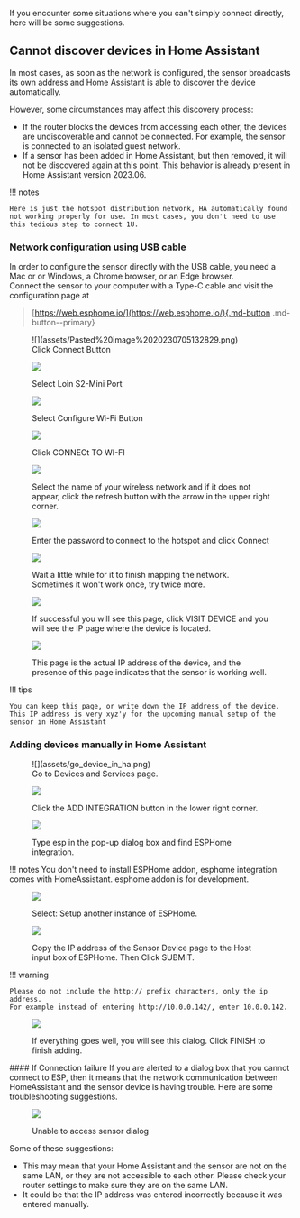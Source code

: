 If you encounter some situations where you can't simply connect directly, here will be some suggestions.

## Cannot discover devices in Home Assistant

In most cases, as soon as the network is configured, the sensor broadcasts its own address and Home Assistant is able to discover the device automatically.    
  
However, some circumstances may affect this discovery process:    
- If the router blocks the devices from accessing each other, the devices are undiscoverable and cannot be connected. For example, the sensor is connected to an isolated guest network.  
- If a sensor has been added in Home Assistant, but then removed, it will not be discovered again at this point. This behavior is already present in Home Assistant version 2023.06.  

!!! notes

	Here is just the hotspot distribution network, HA automatically found not working properly for use. In most cases, you don't need to use this tedious step to connect 1U.

### Network configuration using USB cable
In order to configure the sensor directly with the USB cable, you need a Mac or or Windows, a Chrome browser, or an Edge browser.  
Connect the sensor to your computer with a Type-C cable and visit the configuration page at  
> [https://web.esphome.io/](https://web.esphome.io/){.md-button .md-button--primary}

<figure markdown>
  ![](assets/Pasted%20image%2020230705132829.png)
  <figcaption>Click Connect Button</figcaption>
  
  ![](assets/Pasted%20image%2020230705133054.png)
  <figcaption>Select Loin S2-Mini Port</figcaption>

 ![](assets/Pasted%20image%2020230705133159.png)
 <figcaption>Select Configure Wi-Fi Button</figcaption>

 ![](assets/Pasted%20image%2020230705133322.png)
 <figcaption>Click CONNECt TO WI-FI</figcaption>

 ![](assets/Pasted%20image%2020230705133427.png)
 <figcaption>Select the name of your wireless network and if it does not appear, click the refresh button with the arrow in the upper right corner.</figcaption>

 ![](assets/Pasted%20image%2020230705133548.png)
 <figcaption>Enter the password to connect to the hotspot and click Connect</figcaption>

 ![](assets/Pasted%20image%2020230705133643.png)
 <figcaption>Wait a little while for it to finish mapping the network. Sometimes it won't work once, try twice more.</figcaption>

 ![](assets/Pasted%20image%2020230705133742.png)
 <figcaption>If successful you will see this page, click VISIT DEVICE and you will see the IP page where the device is located.</figcaption>

 ![](assets/Pasted%20image%2020230705182713.png)
 <figcaption>This page is the actual IP address of the device, and the presence of this page indicates that the sensor is working well.</figcaption>
 
</figure>

!!! tips

	You can keep this page, or write down the IP address of the device. This IP address is very xyz'y for the upcoming manual setup of the sensor in Home Assistant

### Adding devices manually in Home Assistant

<figure markdown>
  ![](assets/go_device_in_ha.png)
  <figcaption>Go to Devices and Services page.</figcaption>

  ![](assets/Pasted%20image%2020230705175815.png)
  <figcaption>Click the ADD INTEGRATION button in the lower right corner.</figcaption>

  ![](assets/Pasted%20image%2020230705180011.png)
  <figcaption>Type esp in the pop-up dialog box and find ESPHome integration.</figcaption>

</figure>
!!! notes
	You don't need to install ESPHome addon, esphome integration comes with HomeAssistant. esphome addon is for development.

<figure markdown>

  ![](assets/Pasted%20image%2020230705180239.png)
  <figcaption>Select: Setup another instance of ESPHome.</figcaption>

 ![](assets/Pasted%20image%2020230705181322.png)
 <figcaption>Copy the IP address of the Sensor Device page to the Host input box of ESPHome. Then Click SUBMIT.</figcaption>
 
</figure>

!!! warning 

	Please do not include the http:// prefix characters, only the ip address.  
	For example instead of entering http://10.0.0.142/, enter 10.0.0.142.

<figure markdown>
 
  ![](assets/Pasted%20image%2020230705181501.png)
  <figcaption>If everything goes well, you will see this dialog. Click FINISH to finish adding.</figcaption>
  
</figure>
#### If Connection failure
If you are alerted to a dialog box that you cannot connect to ESP, then it means that the network communication between HomeAssistant and the sensor device is having trouble. Here are some troubleshooting suggestions.

<figure markdown>

  ![](assets/Pasted%20image%2020230705182252.png)
  <figcaption>Unable to access sensor dialog</figcaption>
  
</figure>

Some of these suggestions:    
- This may mean that your Home Assistant and the sensor are not on the same LAN, or they are not accessible to each other. Please check your router settings to make sure they are on the same LAN.  
- It could be that the IP address was entered incorrectly because it was entered manually.